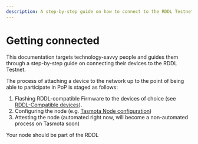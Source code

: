 ```yaml
---
description: A step-by-step guide on how to connect to the RDDL Testnet.
---
```


# Getting connected

This documentation targets technology-savvy people and guides them through a step-by-step guide on connecting their devices to the RDDL Testnet.

The process of attaching a device to the network up to the point of being able to participate in PoP is staged as follows:

1. Flashing RDDL-compatible Firmware to the devices of choice (see [RDDL-Compatible devices](https://docs.rddl.io/rddl-network/supported-hardware/rddl-compatible-devices)).
2. Configuring the node (e.g. [Tasmota Node configuration](../use-cases/tasmota-node-configuration.md))
3. Attesting the node (automated right now, will become a non-automated process on Tasmota soon)

Your node should be part of the RDDL
